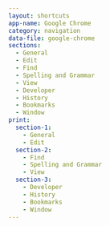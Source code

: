 ```yaml
---
layout: shortcuts
app-name: Google Chrome
category: navigation
data-file: google-chrome
sections:
  - General
  - Edit
  - Find
  - Spelling and Grammar
  - View
  - Developer
  - History
  - Bookmarks
  - Window
print:
  section-1:
    - General
    - Edit
  section-2:
    - Find
    - Spelling and Grammar
    - View
  section-3:
    - Developer
    - History
    - Bookmarks
    - Window
---
```

